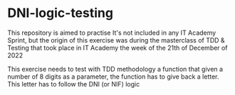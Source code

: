 # DNI-logic-testing

This repository is aimed to practise
It's not included in any IT Academy Sprint, but the origin of this exercise was during the masterclass of TDD & Testing that took place in IT Academy the week of the 21th of December of 2022

This exercise needs to test with TDD methodology a function that given a number of 8 digits as a parameter, the function has to give back a letter. This letter has to follow the DNI (or NIF) logic
